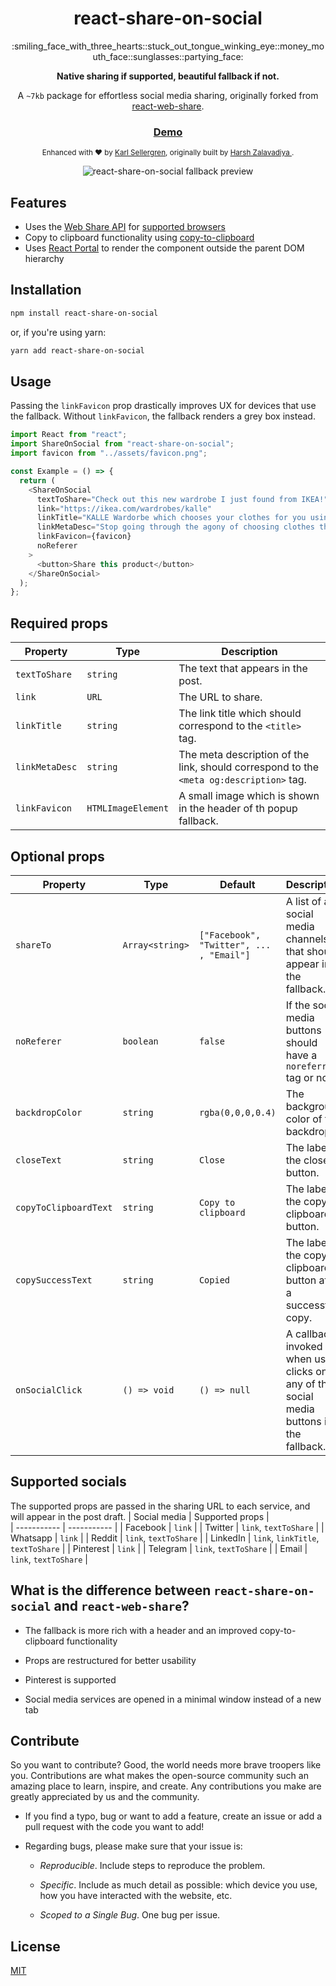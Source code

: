 <h1 align="center">react-share-on-social</h1>
<p align="center">:smiling_face_with_three_hearts::stuck_out_tongue_winking_eye::money_mouth_face::sunglasses::partying_face:</p>
<p align="center"><b>Native sharing if supported, beautiful fallback if not.</b></p>
<p align="center">A <code>~7kb</code> package for effortless social media sharing, originally forked from <a href="https://www.npmjs.com/package/react-web-share">react-web-share</a>.</p>
<div align="center">
  <h3>
    <a href="https://yhn9h.csb.app/">
      Demo
    </a>
  </h3>
</div>
<div align="center">
  <sub>Enhanced with ❤︎ by 
  <a href="https://github.com/sakerhetspolisen">Karl Sellergren</a>, originally built by 
  <a href="https://github.com/harshzalavadiya">
     Harsh Zalavadiya
  </a>
    .
</div>
<p></p>
<p></p>
<div align="center">
  <img src="https://user-images.githubusercontent.com/68159964/153582195-e71d6a9a-6109-4d62-8f2f-4aafefe64675.png" alt="react-share-on-social fallback preview" />
</div>

## Features

- Uses the [Web Share API](https://developer.mozilla.org/en-US/docs/Web/API/Navigator/share) for [supported browsers](https://caniuse.com/web-share)
- Copy to clipboard functionality using [copy-to-clipboard](https://www.npmjs.com/package/copy-to-clipboard)
- Uses [React Portal](https://reactjs.org/docs/portals.html) to render the component outside the parent DOM hierarchy

## Installation

```bash
npm install react-share-on-social
```

or, if you're using yarn:

```bash
yarn add react-share-on-social
```

## Usage

Passing the `linkFavicon` prop drastically improves UX for devices that use the fallback. Without `linkFavicon`, the fallback renders a grey box instead.

```js
import React from "react";
import ShareOnSocial from "react-share-on-social";
import favicon from "../assets/favicon.png";

const Example = () => {
  return (
    <ShareOnSocial
      textToShare="Check out this new wardrobe I just found from IKEA!"
      link="https://ikea.com/wardrobes/kalle"
      linkTitle="KALLE Wardorbe which chooses your clothes for you using AI - IKEA"
      linkMetaDesc="Stop going through the agony of choosing clothes that fit the weather and your mood."
      linkFavicon={favicon}
      noReferer
    >
      <button>Share this product</button>
    </ShareOnSocial>
  );
};
```

## Required props

| Property       | Type               | Description                                                                             |
| -------------- | ------------------ | --------------------------------------------------------------------------------------- |
| `textToShare`  | `string`           | The text that appears in the post.                                                      |
| `link`         | `URL`              | The URL to share.                                                                       |
| `linkTitle`    | `string`           | The link title which should correspond to the `<title>` tag.                            |
| `linkMetaDesc` | `string`           | The meta description of the link, should correspond to the `<meta og:description>` tag. |
| `linkFavicon`  | `HTMLImageElement` | A small image which is shown in the header of th popup fallback.                        |

## Optional props

| Property              | Type            | Default                                  | Description                                                                             |
| --------------------- | --------------- | ---------------------------------------- | --------------------------------------------------------------------------------------- |
| `shareTo`             | `Array<string>` | `["Facebook", "Twitter", ... , "Email"]` | A list of all social media channels that should appear in the fallback.                 |
| `noReferer`           | `boolean`       | `false`                                  | If the social media buttons should have a `noreferrer` tag or not.                      |
| `backdropColor`       | `string`        | `rgba(0,0,0,0.4)`                        | The background color of the backdrop.                                                   |
| `closeText`           | `string`        | `Close`                                  | The label of the close button.                                                          |
| `copyToClipboardText` | `string`        | `Copy to clipboard`                      | The label of the copy to clipboard button.                                              |
| `copySuccessText`     | `string`        | `Copied`                                 | The label of the copy to clipboard button after a successful copy.                      |
| `onSocialClick`       | `() => void`    | `() => null`                             | A callback invoked when user clicks on any of the social media buttons in the fallback. |

## Supported socials

The supported props are passed in the sharing URL to each service, and will appear in the post draft.
| Social media | Supported props |  
| ----------- | ----------- |
| Facebook | `link` |
| Twitter | `link`, `textToShare` |
| Whatsapp | `link` |
| Reddit | `link`, `textToShare` |
| LinkedIn | `link`, `linkTitle`, `textToShare` |
| Pinterest | `link` |
| Telegram | `link`, `textToShare` |
| Email | `link`, `textToShare` |

## What is the difference between `react-share-on-social` and `react-web-share`?

- The fallback is more rich with a header and an improved copy-to-clipboard functionality

- Props are restructured for better usability

- Pinterest is supported

- Social media services are opened in a minimal window instead of a new tab

## Contribute

So you want to contribute? Good, the world needs more brave troopers like you. Contributions are what makes the open-source community such an amazing place to learn, inspire, and create. Any contributions you make are greatly appreciated by us and the community.

- If you find a typo, bug or want to add a feature, create an issue or add a pull request with the code you want to add!

- Regarding bugs, please make sure that your issue is:

  - _Reproducible_. Include steps to reproduce the problem.

  - _Specific_. Include as much detail as possible: which device you use, how you have interacted with the website, etc.

  - _Scoped to a Single Bug_. One bug per issue.

## License

[MIT](https://tldrlegal.com/license/mit-license)
